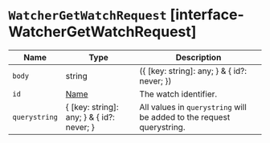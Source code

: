 # `WatcherGetWatchRequest` [interface-WatcherGetWatchRequest]

| Name | Type | Description |
| - | - | - |
| `body` | string | ({ [key: string]: any; } & { id?: never; }) | All values in `body` will be added to the request body. |
| `id` | [Name](./Name.md) | The watch identifier. |
| `querystring` | { [key: string]: any; } & { id?: never; } | All values in `querystring` will be added to the request querystring. |
